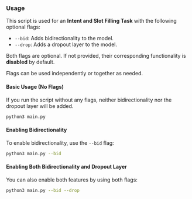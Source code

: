 ### Usage

This script is used for an **Intent and Slot Filling Task** with the following optional flags:

- `--bid`: Adds bidirectionality to the model.
- `--drop`: Adds a dropout layer to the model.

Both flags are optional. If not provided, their corresponding functionality is **disabled** by default.

Flags can be used independently or together as needed.

#### Basic Usage (No Flags)

If you run the script without any flags, neither bidirectionality nor the dropout layer will be added.

```bash
python3 main.py
```


#### Enabling Bidirectionality

To enable bidirectionality, use the `--bid` flag:

```bash
python3 main.py --bid
```

#### Enabling Both Bidirectionality and Dropout Layer

You can also enable both features by using both flags:

```bash
python3 main.py --bid --drop
```




